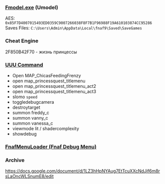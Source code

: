 ### [Fmodel.exe](https://github.com/iAmAsval/FModel) (Umodel)
AES: `0x85F7D4007015493ED0359C9007266038F8F7B1F96988F19A610103874CC95286`
<br>
Saves Files: `C:\Users\Admin\AppData\Local\fnaf9\Saved\SaveGames`

### Cheat Engine
2F850B42F70 - жизнь принцессы

### [UUU Command](https://framedsc.com/GeneralGuides/universal_ue4_consoleunlocker.htm)
- Open MAP_ChicasFeedingFrenzy
- open map_princessquest_titlemenu
- open map_princessquest_titlemenu_act2
- open map_princessquest_titlemenu_act3
- slomo `speed`
- toggledebugcamera
- destroytarget
- summon freddy_c
- summon vanny_c
- summon vanessa_c
- viewmode lit / shadercomplexity
- showdebug

### [FnafMenuLoader (Fnaf Debug Menu)](https://github.com/Skizzium/FNaFMenuLoader)
### Archive
https://docs.google.com/document/d/1LZ3hHpNYAug7EtTcuXXcNdJjf6m8rsLaOncWLSnumE8/edit
